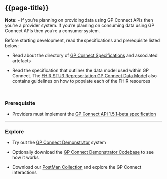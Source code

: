 ## {{page-title}}

<div class="alert alert-info nhsd-t-body" role="alert">
<i class="fa fa-info-circle"></i> <b>Note:</b> - If you’re planning on providing data using GP Connect APIs then you’re a provider system. If you’re planning on consuming data using GP Connect APIs then you’re a consumer system.
</div>

Before starting development, read the specifications and prerequisite listed below:

- Read about the directory of [GP Connect Specifications](https://digital.nhs.uk/services/gp-connect/develop-gp-connect-services/specifications-for-developers) and associated artefacts 

- Read the specification that outlines the data model used within GP Connect. The [FHIR STU3 Representation GP Connect Data Model](https://simplifier.net/guide/gpconnect-data-model/Home/Introduction/Introduction?version=current) also contains guidelines on how to populate each of the FHIR resources

</br>

### Prerequisite

- Providers must implement the [GP Connect API 1.5.1-beta specification](https://developer.nhs.uk/apis/gpconnect-1-5-1/)

---

### Explore

- Try out the [GP Connect Demonstrator](https://developer.nhs.uk/apis/gpconnect-1-5-1/system_demonstrator.html) system

- Optionally download the [GP Connect Demonstrator Codebase](https://github.com/nhsconnect/gpconnect-demonstrator) to see how it works

- Download our [PostMan Collection](https://developer.nhs.uk/apis/gpconnect-1-5-1/system_reference_postman.html) and explore the GP Connect interactions
